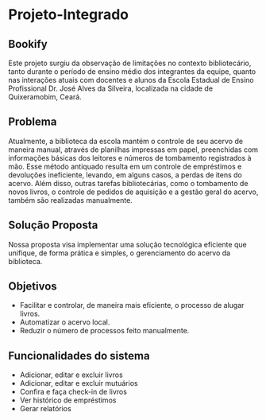 # Projeto-Integrado
## Bookify

Este projeto surgiu da observação de limitações no contexto bibliotecário, tanto durante o período de ensino médio dos integrantes da equipe, quanto nas interações atuais com docentes e alunos da Escola Estadual de Ensino Profissional Dr. José Alves da Silveira, localizada na cidade de Quixeramobim, Ceará.

## Problema

Atualmente, a biblioteca da escola mantém o controle de seu acervo de maneira manual, através de planilhas impressas em papel, preenchidas com informações básicas dos leitores e números de tombamento registrados à mão. Esse método antiquado resulta em um controle de empréstimos e devoluções ineficiente, levando, em alguns casos, a perdas de itens do acervo. Além disso, outras tarefas bibliotecárias, como o tombamento de novos livros, o controle de pedidos de aquisição e a gestão geral do acervo, também são realizadas manualmente.

## Solução Proposta

Nossa proposta visa implementar uma solução tecnológica eficiente que unifique, de forma prática e simples, o gerenciamento do acervo da biblioteca. 

## Objetivos

- Facilitar e controlar, de maneira mais eficiente, o processo de alugar livros.
- Automatizar o acervo local.
- Reduzir o número de processos feito manualmente.

## Funcionalidades do sistema

- Adicionar, editar e excluir livros
- Adicionar, editar e excluir mutuários
- Confira e faça check-in de livros
- Ver histórico de empréstimos
- Gerar relatórios


